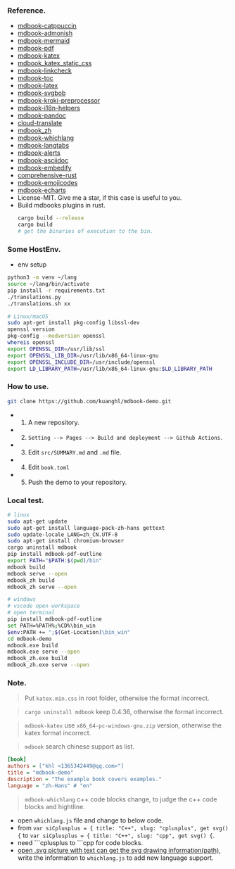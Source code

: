 ### Reference.
- [mdbook-catppuccin](https://github.com/catppuccin/mdBook.git)
- [mdbook-admonish](https://github.com/tommilligan/mdbook-admonish.git)
- [mdbook-mermaid](https://github.com/badboy/mdbook-mermaid.git)
- [mdbook-pdf](https://github.com/HollowMan6/mdbook-pdf.git)
- [mdbook-katex](https://github.com/lzanini/mdbook-katex.git)
- [mdbook_katex_static_css](https://github.com/SichangHe/mdbook_katex_static_css.git)
- [mdbook-linkcheck](https://github.com/Michael-F-Bryan/mdbook-linkcheck.git)
- [mdbook-toc](https://github.com/badboy/mdbook-toc.git)
- [mdbook-latex](https://github.com/lbeckman314/mdbook-latex.git)
- [mdbook-svgbob](https://github.com/boozook/mdbook-svgbob.git)
- [mdbook-kroki-preprocessor](https://github.com/JoelCourtney/mdbook-kroki-preprocessor.git)
- [mdbook-i18n-helpers](https://github.com/google/mdbook-i18n-helpers.git)
- [mdbook-pandoc](https://github.com/max-heller/mdbook-pandoc.git)
- [cloud-translate](https://github.com/mgeisler/cloud-translate.git)
- [mdbook_zh](https://github.com/Sunshine40/mdBook.git)
- [mdbook-whichlang](https://github.com/phoenixr-codes/mdbook-whichlang.git)
- [mdbook-langtabs](https://github.com/nx10/mdbook-langtabs.git)
- [mdbook-alerts](https://github.com/lambdalisue/rs-mdbook-alerts.git)
- [mdbook-asciidoc](https://github.com/daviddrysdale/mdbook-asciidoc.git)
- [mdbook-embedify](https://github.com/MR-Addict/mdbook-embedify.git) 
- [comprehensive-rust](https://github.com/google/comprehensive-rust.git)
- [mdbook-emojicodes](https://github.com/blyxyas/mdbook-emojicodes.git)
- [mdbook-echarts](https://github.com/zhuangbiaowei/mdbook-echarts.git)
- License-MIT. Give me a star, if this case is useful to you.
- Build mdbooks plugins in rust.
  ```sh
  cargo build --release
  cargo build
  # get the binaries of execution to the bin.
  ```

### Some HostEnv.

- env setup

```sh
python3 -m venv ~/lang
source ~/lang/bin/activate
pip install -r requirements.txt
./translations.py
./translations.sh xx

# Linux/macOS
sudo apt-get install pkg-config libssl-dev
openssl version
pkg-config --modversion openssl
whereis openssl
export OPENSSL_DIR=/usr/lib/ssl
export OPENSSL_LIB_DIR=/usr/lib/x86_64-linux-gnu
export OPENSSL_INCLUDE_DIR=/usr/include/openssl
export LD_LIBRARY_PATH=/usr/lib/x86_64-linux-gnu:$LD_LIBRARY_PATH
```

### How to use.

```sh
git clone https://github.com/kuanghl/mdbook-demo.git
```
- 1. A new repository.
- 2. `Setting --> Pages --> Build and deployment --> Github Actions`.
- 3. Edit `src/SUMMARY.md` and `.md` file.
- 4. Edit `book.toml`
- 5. Push the demo to your repository.

###  Local test.

```sh
# linux
sudo apt-get update
sudo apt-get install language-pack-zh-hans gettext
sudo update-locale LANG=zh_CN.UTF-8
sudo apt-get install chromium-browser
cargo uninstall mdbook
pip install mdbook-pdf-outline
export PATH="$PATH:$(pwd)/bin"
mdbook build
mdbook serve --open
mdbook_zh build
mdbook_zh serve --open

# windows
# vscode open workspace
# open terminal
pip install mdbook-pdf-outline
set PATH=%PATH%;%CD%\bin_win
$env:PATH += ";$(Get-Location)\bin_win"
cd mdbook-demo
mdbook.exe build
mdbook.exe serve --open
mdbook_zh.exe build
mdbook_zh.exe serve --open
```

### Note.

> Put `katex.min.css` in root folder, otherwise the format incorrect.

> `cargo uninstall mdbook` keep 0.4.36, otherwise the format incorrect.

> `mdbook-katex` use `x86_64-pc-windows-gnu.zip` version, otherwise the katex format incorrect.

> `mdbook` search chinese support as list.

```ini
[book]
authors = ["khl <1365342449@qq.com>"]
title = "mdbook-demo"
description = "The example book covers examples."
language = "zh-Hans" # "en"
```

> `mdbook-whichlang` c++ code blocks change, to judge the c++ code blocks and hightline.

- open `whichlang.js` file and change to below code.
- from `var siCplusplus = { title: "C++", slug: "cplusplus", get svg() {` to `var siCplusplus = { title: "C++", slug: "cpp", get svg() {`.
- need \`\`\`cplusplus to  \`\`\`cpp for code blocks.
- [open .svg picture with text can get the svg drawing information(path)](https://blog.csdn.net/qq_45021462/article/details/113868961), write the information to `whichlang.js` to add new language support.